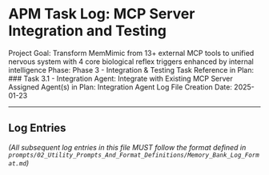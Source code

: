 # APM Task Log: MCP Server Integration and Testing

Project Goal: Transform MemMimic from 13+ external MCP tools to unified nervous system with 4 core biological reflex triggers enhanced by internal intelligence
Phase: Phase 3 - Integration & Testing
Task Reference in Plan: ### Task 3.1 - Integration Agent: Integrate with Existing MCP Server
Assigned Agent(s) in Plan: Integration Agent
Log File Creation Date: 2025-01-23

---

## Log Entries

*(All subsequent log entries in this file MUST follow the format defined in `prompts/02_Utility_Prompts_And_Format_Definitions/Memory_Bank_Log_Format.md`)*